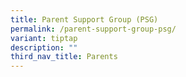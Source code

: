 ```yaml
---
title: Parent Support Group (PSG)
permalink: /parent-support-group-psg/
variant: tiptap
description: ""
third_nav_title: Parents
---
```

